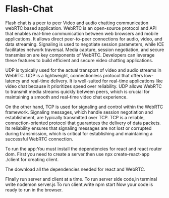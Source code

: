 # Flash-Chat
Flash chat is a peer to peer Video and audio chatting communication webRTC based application.
WebRTC is an open-source protocol and API that enables real-time communication between web browsers and mobile applications.
It allows direct peer-to-peer connections for audio, video, and data streaming. Signaling is used to negotiate session parameters, 
while ICE facilitates network traversal. Media capture, session negotiation, and secure transmission are key components of WebRTC. 
Developers can leverage these features to build efficient and secure video chatting applications.

UDP is typically used for the actual transport of video and audio streams in WebRTC. UDP is a lightweight, 
connectionless protocol that offers low-latency and real-time delivery. 
It is well-suited for real-time applications like video chat because it prioritizes speed over reliability.
UDP allows WebRTC to transmit media streams quickly between peers, which is crucial for maintaining a smooth and real-time video chat experience.

On the other hand, TCP is used for signaling and control within the WebRTC framework. 
Signaling messages, which handle session negotiation and establishment, are typically transmitted over TCP.
TCP is a reliable, connection-oriented protocol that guarantees the delivery of data packets. 
Its reliability ensures that signaling messages are not lost or corrupted during transmission, 
which is critical for establishing and maintaining a successful WebRTC connection.

To run the app:You must install the dependencies for react and react router dom.
First you need to create a server.then use 
npx create-react-app ./client for creating client.

The download all the dependencies needed for react and WebRTC.

FInally run server and client at a time. 
To run server side code,in terminal write nodemon server.js
To run client,write npm start 
 Now your code is ready to run in the browser.
